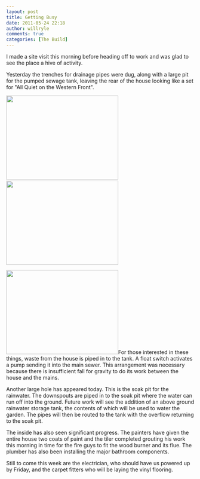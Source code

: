 ```yaml
---
layout: post
title: Getting Busy
date: 2011-05-24 22:18
author: willryle
comments: true
categories: [The Build]
---
```

I made a site visit this morning before heading off to work and was glad to see the place a hive of activity.

Yesterday the trenches for drainage pipes were dug, along with a large pit for the pumped sewage tank, leaving the rear of the house looking like a set for "All Quiet on the Western Front".

<!--more-->

<a href="http://willryle.files.wordpress.com/2011/05/fitting-out-0191.jpg" target="_blank"><img class="alignnone size-medium wp-image-647" title="Trenches 01" src="http://willryle.files.wordpress.com/2011/05/fitting-out-0191.jpg?w=300" alt="" width="300" height="225" /></a> <a href="http://willryle.files.wordpress.com/2011/05/fitting-out-024.jpg" target="_blank"><img class="alignright size-medium wp-image-648" title="Trench 02" src="http://willryle.files.wordpress.com/2011/05/fitting-out-024.jpg?w=300" alt="" width="300" height="225" /></a>

<a href="http://willryle.files.wordpress.com/2011/05/fitting-out-023.jpg" target="_blank"><img class="alignleft size-medium wp-image-649" title="Tank pit" src="http://willryle.files.wordpress.com/2011/05/fitting-out-023.jpg?w=300" alt="" width="300" height="225" /></a>For those interested in these things, waste from the house is piped in to the tank. A float switch activates a pump sending it into the main sewer. This arrangement was necessary because there is insufficient fall for gravity to do its work between the house and the mains.

Another large hole has appeared today. This is the soak pit for the rainwater. The downspouts are piped in to the soak pit where the water can run off into the ground. Future work will see the addition of an above ground rainwater storage tank, the contents of which will be used to water the garden. The pipes will then be routed to the tank with the overflow returning to the soak pit.

The inside has also seen significant progress. The painters have given the entire house two coats of paint and the tiler completed grouting his work this morning in time for the fire guys to fit the wood burner and its flue. The plumber has also been installing the major bathroom components.

Still to come this week are the electrician, who should have us powered up by Friday, and the carpet fitters who will be laying the vinyl flooring.
